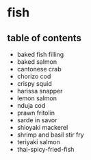 # fish

## table of contents

- baked fish filling
- baked salmon
- cantonese crab
- chorizo cod
- crispy squid
- harissa snapper
- lemon salmon
- nduja cod
- prawn fritolin
- sarde in savor
- shioyaki mackerel
- shrimp and basil stir fry
- teriyaki salmon
- thai-spicy-fried-fish
